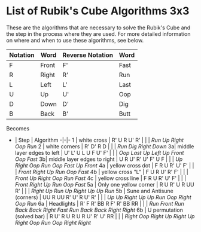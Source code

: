 <!-- https://old.reddit.com/r/rubikscube/comments/ot13nb/3x3_mnemonic_algorithm/ -->
# List of Rubik's Cube Algorithms 3x3
These are the algorithms that are necessary to solve the Rubik's Cube and the step in the process where they are used. For more detailed information on where and when to use these algorithms, see below.

Notation | Word | Reverse Notation | Word
-|-|-|-
F  | Front | F' | Fast
R  | Right | R' | Run
L  | Left  | L' | Last
U  | Up    | U' | Oop
D  | Down  | D' | Dig
B  | Back  | B' | Butt

Becomes

- | Step | Algorithm
-|-|-
1 | white cross                 | R' U R U' R'
| | | _Run Up Right Oop Run_ 
2 | white corners               | R' D' R D
| | | _Run Dig Right Down_ 
3a| middle layer edges to left  | U' L' U L U F U' F'
| | | _Oop Last Up Left Up Front Oop Fast_ 
3b| middle layer edges to right | U R U' R' U' F' U F
| | | _Up Right Oop Run Oop Fast Up Front_ 
4a | yellow cross dot            | F R U R' U' F'
| | | _Front Right Up Run Oop Fast_ 
4b | yellow cross "L"            | F U R U' R' F'
| | | _Front Up Right Oop Run Fast_ 
4c | yellow cross line           | F R U R' U' F'
| | | _Front Right Up Run Oop Fast_ 
5a | Only one yellow corner      | R U R' U R UU R'
| | | _Right Up Run Up Right Up Up Run_ 
5b | Sune and Antisune (corners) | UU R UU R' U' R U' R'
| | | _Up Up Right Up Up Run Oop Right Oop Run_ 
6a | Headlights                  | R' F R' BB R F' R' BB RR
| | | _Run Front Run Back Back Right Fast Run Back Back Right Right_ 
6b | U permutation (solved bar)  | R U' R U R U R U' R' U' RR
| | | _Right Oop Right Up Right Up Right Oop Run Oop Right Right_ 
